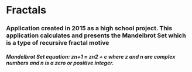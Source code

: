 # Fractals

### Application created in 2015 as a high school project. This application calculates and presents the Mandelbrot Set which is a type of recursive fractal motive

##### Mandelbrot Set equation: zn+1 = zn2 + c    where z and n are complex numbers and n is a zero or positive integer.
